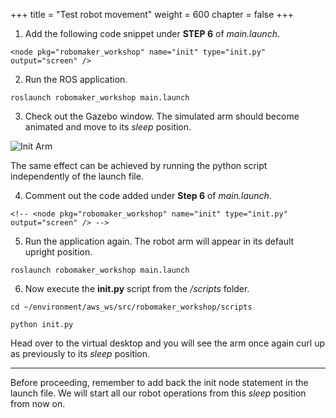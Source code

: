 +++
title = "Test robot movement"
weight = 600
chapter = false
+++

1. Add the following code snippet under **STEP 6** of _main.launch_.

```
<node pkg="robomaker_workshop" name="init" type="init.py" output="screen" />
```

2. Run the ROS application.

```
roslaunch robomaker_workshop main.launch
```

3. Check out the Gazebo window. The simulated arm should become animated and move to its _sleep_ position.

![Init Arm](/init-arm.gif?classes=border)

The same effect can be achieved by running the python script independently of the launch file.

4. Comment out the code added under **Step 6** of _main.launch_.

```
<!-- <node pkg="robomaker_workshop" name="init" type="init.py" output="screen" /> -->
```

5. Run the application again. The robot arm will appear in its default upright position.

```
roslaunch robomaker_workshop main.launch
```

6. Now execute the **init.py** script from the _/scripts_ folder.

```
cd ~/environment/aws_ws/src/robomaker_workshop/scripts

python init.py
```

Head over to the virtual desktop and you will see the arm once again curl up as previously to its _sleep_ position.

---

Before proceeding, remember to add back the init node statement in the launch file. We will start all our robot operations from this _sleep_ position from now on.
